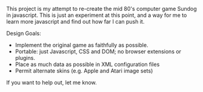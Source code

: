 This project is my attempt to re-create the mid 80's computer game Sundog in javascript.  This is just an experiment at this point, and a way for me to learn more javascript and find out how far I can push it.

Design Goals:
  * Implement the original game as faithfully as possible.
  * Portable: just Javascript, CSS and DOM; no browser extensions or plugins.
  * Place as much data as possible in XML configuration files
  * Permit alternate skins (e.g. Apple and Atari image sets)

If you want to help out, let me know.